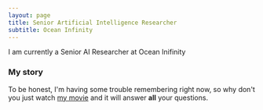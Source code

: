 ```yaml
---
layout: page
title: Senior Artificial Intelligence Researcher
subtitle: Ocean Infinity
---
```


I am currently a Senior AI Researcher at Ocean Inifinity

### My story

To be honest, I'm having some trouble remembering right now, so why don't you just watch [my movie](https://en.wikipedia.org/wiki/The_Princess_Bride_%28film%29) and it will answer **all** your questions.
